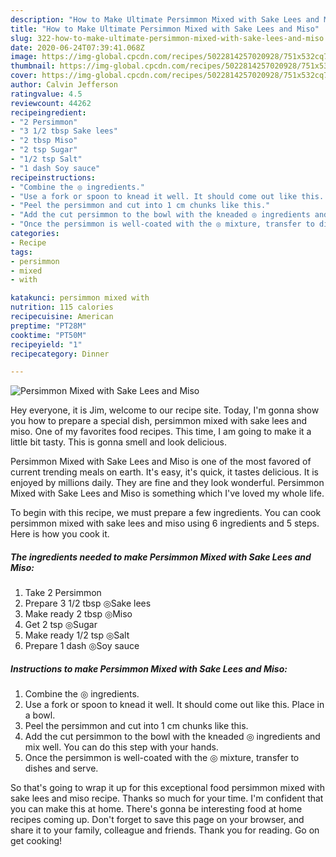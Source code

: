 ```yaml
---
description: "How to Make Ultimate Persimmon Mixed with Sake Lees and Miso"
title: "How to Make Ultimate Persimmon Mixed with Sake Lees and Miso"
slug: 322-how-to-make-ultimate-persimmon-mixed-with-sake-lees-and-miso
date: 2020-06-24T07:39:41.068Z
image: https://img-global.cpcdn.com/recipes/5022814257020928/751x532cq70/persimmon-mixed-with-sake-lees-and-miso-recipe-main-photo.jpg
thumbnail: https://img-global.cpcdn.com/recipes/5022814257020928/751x532cq70/persimmon-mixed-with-sake-lees-and-miso-recipe-main-photo.jpg
cover: https://img-global.cpcdn.com/recipes/5022814257020928/751x532cq70/persimmon-mixed-with-sake-lees-and-miso-recipe-main-photo.jpg
author: Calvin Jefferson
ratingvalue: 4.5
reviewcount: 44262
recipeingredient:
- "2 Persimmon"
- "3 1/2 tbsp Sake lees"
- "2 tbsp Miso"
- "2 tsp Sugar"
- "1/2 tsp Salt"
- "1 dash Soy sauce"
recipeinstructions:
- "Combine the ◎ ingredients."
- "Use a fork or spoon to knead it well. It should come out like this. Place in a bowl."
- "Peel the persimmon and cut into 1 cm chunks like this."
- "Add the cut persimmon to the bowl with the kneaded ◎ ingredients and mix well. You can do this step with your hands."
- "Once the persimmon is well-coated with the ◎ mixture, transfer to dishes and serve."
categories:
- Recipe
tags:
- persimmon
- mixed
- with

katakunci: persimmon mixed with 
nutrition: 115 calories
recipecuisine: American
preptime: "PT28M"
cooktime: "PT50M"
recipeyield: "1"
recipecategory: Dinner

---
```



![Persimmon Mixed with Sake Lees and Miso](https://img-global.cpcdn.com/recipes/5022814257020928/751x532cq70/persimmon-mixed-with-sake-lees-and-miso-recipe-main-photo.jpg)

Hey everyone, it is Jim, welcome to our recipe site. Today, I'm gonna show you how to prepare a special dish, persimmon mixed with sake lees and miso. One of my favorites food recipes. This time, I am going to make it a little bit tasty. This is gonna smell and look delicious.

Persimmon Mixed with Sake Lees and Miso is one of the most favored of current trending meals on earth. It's easy, it's quick, it tastes delicious. It is enjoyed by millions daily. They are fine and they look wonderful. Persimmon Mixed with Sake Lees and Miso is something which I've loved my whole life.




To begin with this recipe, we must prepare a few ingredients. You can cook persimmon mixed with sake lees and miso using 6 ingredients and 5 steps. Here is how you cook it.

<!--inarticleads1-->

##### The ingredients needed to make Persimmon Mixed with Sake Lees and Miso:

1. Take 2 Persimmon
1. Prepare 3 1/2 tbsp ◎Sake lees
1. Make ready 2 tbsp ◎Miso
1. Get 2 tsp ◎Sugar
1. Make ready 1/2 tsp ◎Salt
1. Prepare 1 dash ◎Soy sauce




<!--inarticleads2-->

##### Instructions to make Persimmon Mixed with Sake Lees and Miso:

1. Combine the ◎ ingredients.
1. Use a fork or spoon to knead it well. It should come out like this. Place in a bowl.
1. Peel the persimmon and cut into 1 cm chunks like this.
1. Add the cut persimmon to the bowl with the kneaded ◎ ingredients and mix well. You can do this step with your hands.
1. Once the persimmon is well-coated with the ◎ mixture, transfer to dishes and serve.




So that's going to wrap it up for this exceptional food persimmon mixed with sake lees and miso recipe. Thanks so much for your time. I'm confident that you can make this at home. There's gonna be interesting food at home recipes coming up. Don't forget to save this page on your browser, and share it to your family, colleague and friends. Thank you for reading. Go on get cooking!
